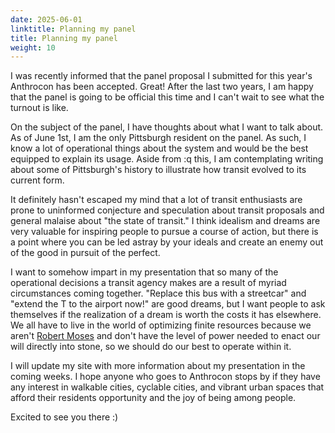 ```yaml
---
date: 2025-06-01
linktitle: Planning my panel
title: Planning my panel
weight: 10
---
```

I was recently informed that the panel proposal I submitted for this year's
Anthrocon has been accepted. Great! After the last two years, I am happy that 
the panel is going to be official this time and I can't wait to see what the 
turnout is like.

On the subject of the panel, I have thoughts about what I want to talk about. 
As of June 1st, I am the only Pittsburgh resident on the panel. As such, I know a lot of
operational things about the system and would be the best equipped to explain its 
usage. Aside from :q
this, I am contemplating writing about some of Pittsburgh's history
to illustrate how transit evolved to its current form.

It definitely hasn't escaped my mind that a lot of transit enthusiasts are prone 
to uninformed conjecture and speculation about transit proposals and general 
malaise about "the state of transit." I think idealism and dreams are very 
valuable for inspiring people to pursue a course of action, but there is a point
where you can be led astray by your ideals and create an enemy out of the good in
pursuit of the perfect. 

I want to somehow impart in my presentation that so many of the operational 
decisions a transit agency makes are a result of myriad circumstances coming 
together. "Replace this bus with a streetcar" and "extend the T to the airport 
now!" are good dreams, but I want people to ask themselves if the realization
of a dream is worth the costs it has elsewhere. We all have to live in the world 
of optimizing finite resources because we aren't 
[Robert Moses](https://en.wikipedia.org/wiki/Robert_Moses) and 
don't have the level of power needed to enact our will directly into stone, so we 
should do our best to operate within it.

I will update my site with more information about my presentation in the coming 
weeks. I hope anyone who goes to Anthrocon stops by if they have any interest in 
walkable cities, cyclable cities, and vibrant urban spaces that afford their 
residents opportunity and the joy of being among people. 

Excited to see you there :)
